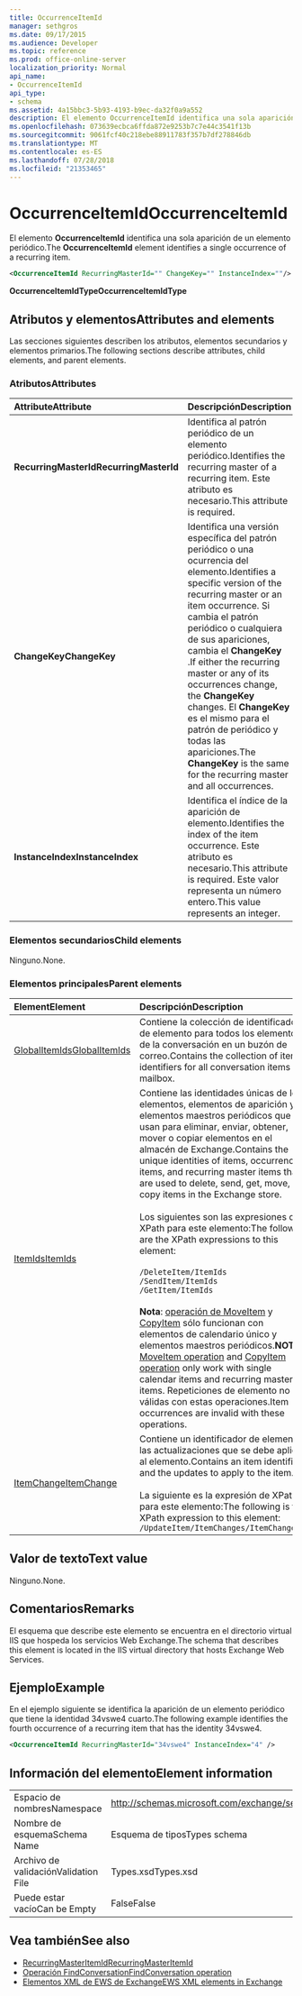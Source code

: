 ```yaml
---
title: OccurrenceItemId
manager: sethgros
ms.date: 09/17/2015
ms.audience: Developer
ms.topic: reference
ms.prod: office-online-server
localization_priority: Normal
api_name:
- OccurrenceItemId
api_type:
- schema
ms.assetid: 4a15bbc3-5b93-4193-b9ec-da32f0a9a552
description: El elemento OccurrenceItemId identifica una sola aparición de un elemento periódico.
ms.openlocfilehash: 073639ecbca6ffda872e9253b7c7e44c3541f13b
ms.sourcegitcommit: 9061fcf40c218ebe88911783f357b7df278846db
ms.translationtype: MT
ms.contentlocale: es-ES
ms.lasthandoff: 07/28/2018
ms.locfileid: "21353465"
---
```

# <a name="occurrenceitemid"></a><span data-ttu-id="edbf0-103">OccurrenceItemId</span><span class="sxs-lookup"><span data-stu-id="edbf0-103">OccurrenceItemId</span></span>

<span data-ttu-id="edbf0-104">El elemento **OccurrenceItemId** identifica una sola aparición de un elemento periódico.</span><span class="sxs-lookup"><span data-stu-id="edbf0-104">The **OccurrenceItemId** element identifies a single occurrence of a recurring item.</span></span> 
  
```XML
<OccurrenceItemId RecurringMasterId="" ChangeKey="" InstanceIndex=""/>
```

<span data-ttu-id="edbf0-105">**OccurrenceItemIdType**</span><span class="sxs-lookup"><span data-stu-id="edbf0-105">**OccurrenceItemIdType**</span></span>

## <a name="attributes-and-elements"></a><span data-ttu-id="edbf0-106">Atributos y elementos</span><span class="sxs-lookup"><span data-stu-id="edbf0-106">Attributes and elements</span></span>

<span data-ttu-id="edbf0-107">Las secciones siguientes describen los atributos, elementos secundarios y elementos primarios.</span><span class="sxs-lookup"><span data-stu-id="edbf0-107">The following sections describe attributes, child elements, and parent elements.</span></span>
  
### <a name="attributes"></a><span data-ttu-id="edbf0-108">Atributos</span><span class="sxs-lookup"><span data-stu-id="edbf0-108">Attributes</span></span>

|<span data-ttu-id="edbf0-109">**Attribute**</span><span class="sxs-lookup"><span data-stu-id="edbf0-109">**Attribute**</span></span>|<span data-ttu-id="edbf0-110">**Descripción**</span><span class="sxs-lookup"><span data-stu-id="edbf0-110">**Description**</span></span>|
|:-----|:-----|
|<span data-ttu-id="edbf0-111">**RecurringMasterId**</span><span class="sxs-lookup"><span data-stu-id="edbf0-111">**RecurringMasterId**</span></span> <br/> |<span data-ttu-id="edbf0-112">Identifica al patrón periódico de un elemento periódico.</span><span class="sxs-lookup"><span data-stu-id="edbf0-112">Identifies the recurring master of a recurring item.</span></span> <span data-ttu-id="edbf0-113">Este atributo es necesario.</span><span class="sxs-lookup"><span data-stu-id="edbf0-113">This attribute is required.</span></span>  <br/> |
|<span data-ttu-id="edbf0-114">**ChangeKey**</span><span class="sxs-lookup"><span data-stu-id="edbf0-114">**ChangeKey**</span></span> <br/> |<span data-ttu-id="edbf0-115">Identifica una versión específica del patrón periódico o una ocurrencia del elemento.</span><span class="sxs-lookup"><span data-stu-id="edbf0-115">Identifies a specific version of the recurring master or an item occurrence.</span></span> <span data-ttu-id="edbf0-116">Si cambia el patrón periódico o cualquiera de sus apariciones, cambia el **ChangeKey** .</span><span class="sxs-lookup"><span data-stu-id="edbf0-116">If either the recurring master or any of its occurrences change, the **ChangeKey** changes.</span></span> <span data-ttu-id="edbf0-117">El **ChangeKey** es el mismo para el patrón de periódico y todas las apariciones.</span><span class="sxs-lookup"><span data-stu-id="edbf0-117">The **ChangeKey** is the same for the recurring master and all occurrences.</span></span>  <br/> |
|<span data-ttu-id="edbf0-118">**InstanceIndex**</span><span class="sxs-lookup"><span data-stu-id="edbf0-118">**InstanceIndex**</span></span> <br/> |<span data-ttu-id="edbf0-119">Identifica el índice de la aparición de elemento.</span><span class="sxs-lookup"><span data-stu-id="edbf0-119">Identifies the index of the item occurrence.</span></span> <span data-ttu-id="edbf0-120">Este atributo es necesario.</span><span class="sxs-lookup"><span data-stu-id="edbf0-120">This attribute is required.</span></span> <span data-ttu-id="edbf0-121">Este valor representa un número entero.</span><span class="sxs-lookup"><span data-stu-id="edbf0-121">This value represents an integer.</span></span>  <br/> |
   
### <a name="child-elements"></a><span data-ttu-id="edbf0-122">Elementos secundarios</span><span class="sxs-lookup"><span data-stu-id="edbf0-122">Child elements</span></span>

<span data-ttu-id="edbf0-123">Ninguno.</span><span class="sxs-lookup"><span data-stu-id="edbf0-123">None.</span></span>
  
### <a name="parent-elements"></a><span data-ttu-id="edbf0-124">Elementos principales</span><span class="sxs-lookup"><span data-stu-id="edbf0-124">Parent elements</span></span>

|<span data-ttu-id="edbf0-125">**Element**</span><span class="sxs-lookup"><span data-stu-id="edbf0-125">**Element**</span></span>|<span data-ttu-id="edbf0-126">**Descripción**</span><span class="sxs-lookup"><span data-stu-id="edbf0-126">**Description**</span></span>|
|:-----|:-----|
|[<span data-ttu-id="edbf0-127">GlobalItemIds</span><span class="sxs-lookup"><span data-stu-id="edbf0-127">GlobalItemIds</span></span>](globalitemids.md) <br/> |<span data-ttu-id="edbf0-128">Contiene la colección de identificadores de elemento para todos los elementos de la conversación en un buzón de correo.</span><span class="sxs-lookup"><span data-stu-id="edbf0-128">Contains the collection of item identifiers for all conversation items in a mailbox.</span></span>  <br/> |
|[<span data-ttu-id="edbf0-129">ItemIds</span><span class="sxs-lookup"><span data-stu-id="edbf0-129">ItemIds</span></span>](itemids.md) <br/> | <span data-ttu-id="edbf0-130">Contiene las identidades únicas de los elementos, elementos de aparición y elementos maestros periódicos que se usan para eliminar, enviar, obtener, mover o copiar elementos en el almacén de Exchange.</span><span class="sxs-lookup"><span data-stu-id="edbf0-130">Contains the unique identities of items, occurrence items, and recurring master items that are used to delete, send, get, move, or copy items in the Exchange store.</span></span> <br/><br/><span data-ttu-id="edbf0-131">Los siguientes son las expresiones de XPath para este elemento:</span><span class="sxs-lookup"><span data-stu-id="edbf0-131">The following are the XPath expressions to this element:</span></span> <br/><br/>  `/DeleteItem/ItemIds` <br/>  `/SendItem/ItemIds` <br/>  `/GetItem/ItemIds` <br/><br/><span data-ttu-id="edbf0-132">**Nota**: [operación de MoveItem](moveitem-operation.md) y [CopyItem](copyitem-operation.md) sólo funcionan con elementos de calendario único y elementos maestros periódicos.</span><span class="sxs-lookup"><span data-stu-id="edbf0-132">**NOTE**: [MoveItem operation](moveitem-operation.md) and [CopyItem operation](copyitem-operation.md) only work with single calendar items and recurring master items.</span></span> <span data-ttu-id="edbf0-133">Repeticiones de elemento no son válidas con estas operaciones.</span><span class="sxs-lookup"><span data-stu-id="edbf0-133">Item occurrences are invalid with these operations.</span></span>           |
|[<span data-ttu-id="edbf0-134">ItemChange</span><span class="sxs-lookup"><span data-stu-id="edbf0-134">ItemChange</span></span>](itemchange.md) <br/> |<span data-ttu-id="edbf0-135">Contiene un identificador de elemento y las actualizaciones que se debe aplicar al elemento.</span><span class="sxs-lookup"><span data-stu-id="edbf0-135">Contains an item identifier and the updates to apply to the item.</span></span><br/><br/> <span data-ttu-id="edbf0-136">La siguiente es la expresión de XPath para este elemento:</span><span class="sxs-lookup"><span data-stu-id="edbf0-136">The following is the XPath expression to this element:</span></span>  <br/>  `/UpdateItem/ItemChanges/ItemChange[i]` <br/> |
   
## <a name="text-value"></a><span data-ttu-id="edbf0-137">Valor de texto</span><span class="sxs-lookup"><span data-stu-id="edbf0-137">Text value</span></span>

<span data-ttu-id="edbf0-138">Ninguno.</span><span class="sxs-lookup"><span data-stu-id="edbf0-138">None.</span></span>
  
## <a name="remarks"></a><span data-ttu-id="edbf0-139">Comentarios</span><span class="sxs-lookup"><span data-stu-id="edbf0-139">Remarks</span></span>

<span data-ttu-id="edbf0-140">El esquema que describe este elemento se encuentra en el directorio virtual IIS que hospeda los servicios Web Exchange.</span><span class="sxs-lookup"><span data-stu-id="edbf0-140">The schema that describes this element is located in the IIS virtual directory that hosts Exchange Web Services.</span></span>
  
## <a name="example"></a><span data-ttu-id="edbf0-141">Ejemplo</span><span class="sxs-lookup"><span data-stu-id="edbf0-141">Example</span></span>

<span data-ttu-id="edbf0-142">En el ejemplo siguiente se identifica la aparición de un elemento periódico que tiene la identidad 34vswe4 cuarto.</span><span class="sxs-lookup"><span data-stu-id="edbf0-142">The following example identifies the fourth occurrence of a recurring item that has the identity 34vswe4.</span></span>
  
```XML
<OccurrenceItemId RecurringMasterId="34vswe4" InstanceIndex="4" />
```

## <a name="element-information"></a><span data-ttu-id="edbf0-143">Información del elemento</span><span class="sxs-lookup"><span data-stu-id="edbf0-143">Element information</span></span>

|||
|:-----|:-----|
|<span data-ttu-id="edbf0-144">Espacio de nombres</span><span class="sxs-lookup"><span data-stu-id="edbf0-144">Namespace</span></span>  <br/> |http://schemas.microsoft.com/exchange/services/2006/types  <br/> |
|<span data-ttu-id="edbf0-145">Nombre de esquema</span><span class="sxs-lookup"><span data-stu-id="edbf0-145">Schema Name</span></span>  <br/> |<span data-ttu-id="edbf0-146">Esquema de tipos</span><span class="sxs-lookup"><span data-stu-id="edbf0-146">Types schema</span></span>  <br/> |
|<span data-ttu-id="edbf0-147">Archivo de validación</span><span class="sxs-lookup"><span data-stu-id="edbf0-147">Validation File</span></span>  <br/> |<span data-ttu-id="edbf0-148">Types.xsd</span><span class="sxs-lookup"><span data-stu-id="edbf0-148">Types.xsd</span></span>  <br/> |
|<span data-ttu-id="edbf0-149">Puede estar vacío</span><span class="sxs-lookup"><span data-stu-id="edbf0-149">Can be Empty</span></span>  <br/> |<span data-ttu-id="edbf0-150">False</span><span class="sxs-lookup"><span data-stu-id="edbf0-150">False</span></span>  <br/> |
   
## <a name="see-also"></a><span data-ttu-id="edbf0-151">Vea también</span><span class="sxs-lookup"><span data-stu-id="edbf0-151">See also</span></span>

- [<span data-ttu-id="edbf0-152">RecurringMasterItemId</span><span class="sxs-lookup"><span data-stu-id="edbf0-152">RecurringMasterItemId</span></span>](recurringmasteritemid.md)
- [<span data-ttu-id="edbf0-153">Operación FindConversation</span><span class="sxs-lookup"><span data-stu-id="edbf0-153">FindConversation operation</span></span>](findconversation-operation.md)
- [<span data-ttu-id="edbf0-154">Elementos XML de EWS de Exchange</span><span class="sxs-lookup"><span data-stu-id="edbf0-154">EWS XML elements in Exchange</span></span>](ews-xml-elements-in-exchange.md)

